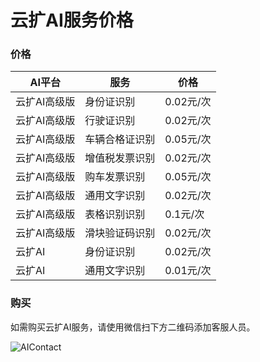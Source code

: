 # 云扩AI服务价格

### 价格
| **AI平台** | **服务**  | **价格**  |
|----------|---------|---------|
| 云扩AI高级版  | 身份证识别   | 0.02元/次 |
| 云扩AI高级版  | 行驶证识别   | 0.02元/次 |
| 云扩AI高级版  | 车辆合格证识别 | 0.05元/次 |
| 云扩AI高级版  | 增值税发票识别 | 0.02元/次 |
| 云扩AI高级版  | 购车发票识别  | 0.05元/次 |
| 云扩AI高级版  | 通用文字识别  | 0.02元/次 |
| 云扩AI高级版  | 表格识别识别  | 0.1元/次  |
| 云扩AI高级版  | 滑块验证码识别 | 0.02元/次 |
| 云扩AI     | 身份证识别   | 0.02元/次 |
| 云扩AI     | 通用文字识别  | 0.01元/次 |

### 购买
如需购买云扩AI服务，请使用微信扫下方二维码添加客服人员。<br/>

![AIContact](https://docimages.blob.core.chinacloudapi.cn/images/Activities/AI/AIContact.png)